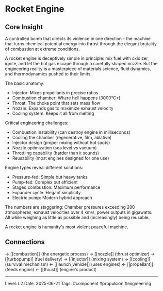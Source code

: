 # Rocket Engine

## Core Insight
A controlled bomb that directs its violence in one direction - the machine that turns chemical potential energy into thrust through the elegant brutality of combustion at extreme conditions.

A rocket engine is deceptively simple in principle: mix fuel with oxidizer, ignite, and let the hot gas escape through a carefully shaped nozzle. But the engineering reality is a masterpiece of materials science, fluid dynamics, and thermodynamics pushed to their limits.

The basic anatomy:
- Injector: Mixes propellants in precise ratios
- Combustion chamber: Where hell happens (3000°C+)
- Throat: The choke point that sets mass flow
- Nozzle: Expands gas to maximize exhaust velocity
- Cooling system: Keeps it all from melting

Critical engineering challenges:
- Combustion instability (can destroy engine in milliseconds)
- Cooling the chamber (regenerative, film, ablative)
- Injector design (proper mixing without hot spots)
- Nozzle optimization (sea level vs vacuum)
- Throttling capability (harder than it sounds)
- Reusability (most engines designed for one use)

Engine types reveal different solutions:
- Pressure-fed: Simple but heavy tanks
- Pump-fed: Complex but efficient
- Staged combustion: Maximum performance
- Expander cycle: Elegant simplicity
- Electric pump: Modern hybrid approach

The numbers are staggering: Chamber pressures exceeding 200 atmospheres, exhaust velocities over 4 km/s, power outputs in gigawatts. All while weighing as little as possible and (increasingly) being reusable.

A rocket engine is humanity's most violent peaceful machine.

## Connections
→ [[combustion]] (the energetic process)
→ [[nozzle]] (thrust optimizer)
→ [[turbopump]] (fuel delivery)
→ [[injector]] (mixing system)
→ [[cooling]] (survival mechanism)
← [[launch_vehicle]] (uses engines)
← [[propellant]] (feeds engine)
← [[thrust]] (engine's product)

---
Level: L2
Date: 2025-06-21
Tags: #component #propulsion #engineering